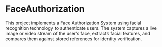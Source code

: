 # FaceAuthorization
This project implements a Face Authorization System using facial recognition technology to authenticate users. The system captures a live image or video stream of the user's face, extracts facial features, and compares them against stored references for identity verification.
